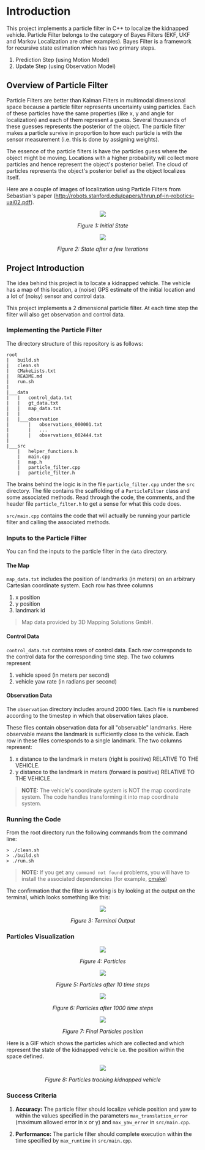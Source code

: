# Introduction
This project implements a particle filter in C++ to localize the kidnapped vehicle. Particle Filter belongs to the category of Bayes Filters (EKF, UKF and Markov Localization are other examples). Bayes Filter is a framework for recursive state estimation which has two primary steps.
1. Prediction Step (using Motion Model)
2. Update Step (using Observation Model)  

## Overview of Particle Filter
Particle Filters are better than Kalman Filters in multimodal dimensional space because a particle filter represents uncertainty using particles. Each of these particles have the same properties (like x, y and angle for localization) and each of them represent a guess. Several thousands of these guesses represents the posterior of the object. The particle filter makes a particle survive in proportion to how each particle is with the sensor measurement (i.e. this is done by assigning weights).

The essence of the particle filters is have the particles guess where the object might be moving. Locations with a higher probability will collect more particles and hence represent the object's posterior belief. The cloud of particles represents the object's posterior belief as the object localizes itself.

Here are a couple of images of localization using Particle Filters from Sebastian's paper (http://robots.stanford.edu/papers/thrun.pf-in-robotics-uai02.pdf).

<p align="center">
   <img src="images/Initial.png">
</p>
<p align="center">
   <i>Figure 1: Initial State</i>
</p>  

<p align="center">
   <img src="images/Final.png">
</p>
<p align="center">
   <i>Figure 2: State after a few Iterations</i>
</p>  

## Project Introduction
The idea behind this project is to locate a kidnapped vehicle. The vehicle has a map of this location, a (noise) GPS estimate of the initial location and a lot of (noisy) sensor and control data.

This project implements a 2 dimensional particle filter. At each time step the filter will also get observation and control data.

### Implementing the Particle Filter
The directory structure of this repository is as follows:

```
root
|   build.sh
|   clean.sh
|   CMakeLists.txt
|   README.md
|   run.sh
|
|___data
|   |   control_data.txt
|   |   gt_data.txt
|   |   map_data.txt
|   |
|   |___observation
|       |   observations_000001.txt
|       |   ...
|       |   observations_002444.txt
|   
|___src
    |   helper_functions.h
    |   main.cpp
    |   map.h
    |   particle_filter.cpp
    |   particle_filter.h
```

The brains behind the logic is in the file `particle_filter.cpp` under the `src` directory. The file contains the scaffolding of a `ParticleFilter` class and some associated methods. Read through the code, the comments, and the header file `particle_filter.h` to get a sense for what this code does.

`src/main.cpp` contains the code that will actually be running your particle filter and calling the associated methods.

### Inputs to the Particle Filter
You can find the inputs to the particle filter in the `data` directory.

#### The Map
`map_data.txt` includes the position of landmarks (in meters) on an arbitrary Cartesian coordinate system. Each row has three columns
1. x position
2. y position
3. landmark id

> Map data provided by 3D Mapping Solutions GmbH.

#### Control Data
`control_data.txt` contains rows of control data. Each row corresponds to the control data for the corresponding time step. The two columns represent
1. vehicle speed (in meters per second)
2. vehicle yaw rate (in radians per second)

#### Observation Data
The `observation` directory includes around 2000 files. Each file is numbered according to the timestep in which that observation takes place.

These files contain observation data for all "observable" landmarks. Here observable means the landmark is sufficiently close to the vehicle. Each row in these files corresponds to a single landmark. The two columns represent:
1. x distance to the landmark in meters (right is positive) RELATIVE TO THE VEHICLE.
2. y distance to the landmark in meters (forward is positive) RELATIVE TO THE VEHICLE.

> **NOTE:**
> The vehicle's coordinate system is NOT the map coordinate system. The code handles transforming it into map coordinate system.

### Running the Code
From the root directory run the following commands from the command line:

```
> ./clean.sh
> ./build.sh
> ./run.sh
```

> **NOTE:**
> If you get any `command not found` problems, you will have to install
> the associated dependencies (for example,
> [cmake](https://cmake.org/install/))

The confirmation that the filter is working is by looking at the output on the terminal, which looks something like this:

<p align="center">
   <img src="images/Terminal.png">
</p>
<p align="center">
   <i>Figure 3: Terminal Output</i>
</p>  

### Particles Visualization

<p align="center">
   <img src="images/ParticlesInital.png">
</p>
<p align="center">
   <i>Figure 4: Particles</i>
</p>


<p align="center">
   <img src="images/Particles10.png">
</p>
<p align="center">
   <i>Figure 5: Particles after 10 time steps</i>
</p>

<p align="center">
   <img src="images/Particles1000.png">
</p>
<p align="center">
   <i>Figure 6: Particles after 1000 time steps</i>
</p>

<p align="center">
   <img src="images/Particles2443.png">
</p>
<p align="center">
   <i>Figure 7: Final Particles position</i>
</p>

Here is a GIF which shows the particles which are collected and which represent the state of the kidnapped vehicle i.e. the position within the space defined.

<p align="center">
   <img src="images/carmovement.gif">
</p>
<p align="center">
   <i>Figure 8: Particles tracking kidnapped vehicle</i>
</p>

### Success Criteria
1. **Accuracy:** The particle filter should localize vehicle position and yaw to within the values specified in the parameters `max_translation_error` (maximum allowed error in x or y) and `max_yaw_error` in `src/main.cpp`.

2. **Performance:** The particle filter should complete execution within the time specified by `max_runtime` in `src/main.cpp`.
